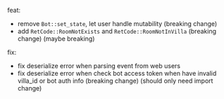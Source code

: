 feat:

- remove `Bot::set_state`, let user handle mutability (breaking change)
- add `RetCode::RoomNotExists` and `RetCode::RoomNotInVilla` (breaking change)
  (maybe breaking)

fix:

- fix deserialize error when parsing event from web users
- fix deserialize error when check bot access token when have invalid villa_id or bot auth info (breaking change)
  (should only need import change)